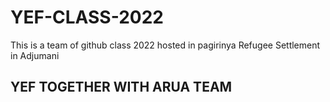 # YEF-CLASS-2022
This is a team of github class 2022 hosted in pagirinya Refugee Settlement in Adjumani

## YEF TOGETHER WITH ARUA TEAM
